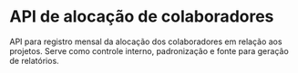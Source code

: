 # API de alocação de colaboradores

API para registro mensal da alocação dos colaboradores em relação aos projetos.
Serve como controle interno, padronização e fonte para geração de relatórios.